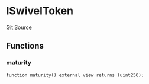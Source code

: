 # ISwivelToken
[Git Source](https://github.com/Swivel-Finance/illuminate/blob/ddf95dfbaf2df4d82b6652aff5c2effb5fee45f4/src/interfaces/ISwivelToken.sol)


## Functions
### maturity


```solidity
function maturity() external view returns (uint256);
```

